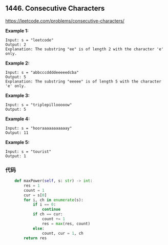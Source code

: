 ## 1446. Consecutive Characters

https://leetcode.com/problems/consecutive-characters/

**Example 1:**

```
Input: s = "leetcode"
Output: 2
Explanation: The substring "ee" is of length 2 with the character 'e' only.
```

**Example 2:**

```
Input: s = "abbcccddddeeeeedcba"
Output: 5
Explanation: The substring "eeeee" is of length 5 with the character 'e' only.
```

**Example 3:**

```
Input: s = "triplepillooooow"
Output: 5
```

**Example 4:**

```
Input: s = "hooraaaaaaaaaaay"
Output: 11
```

**Example 5:**

```
Input: s = "tourist"
Output: 1
```

### 代码

```python
    def maxPower(self, s: str) -> int:
        res = 1
        count = 1
        cur = s[0]
        for i, ch in enumerate(s):
            if i == 0:
                continue
            if ch == cur:
                count += 1
                res = max(res, count)
            else:
                count, cur = 1, ch
        return res
```

